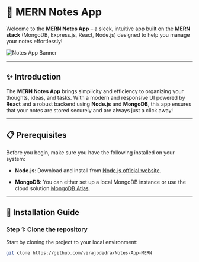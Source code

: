 # 📝 MERN Notes App

Welcome to the **MERN Notes App** – a sleek, intuitive app built on the **MERN stack** (MongoDB, Express.js, React, Node.js) designed to help you manage your notes effortlessly!

![Notes App Banner](https://via.placeholder.com/800x200.png?text=MERN+Notes+App)

---

## ✨ Introduction

The **MERN Notes App** brings simplicity and efficiency to organizing your thoughts, ideas, and tasks. With a modern and responsive UI powered by **React** and a robust backend using **Node.js** and **MongoDB**, this app ensures that your notes are stored securely and are always just a click away!

---

## 📋 Prerequisites

Before you begin, make sure you have the following installed on your system:

- **Node.js**: Download and install from [Node.js official website](https://nodejs.org/).
  
- **MongoDB**: You can either set up a local MongoDB instance or use the cloud solution [MongoDB Atlas](https://www.mongodb.com/cloud/atlas).

---

## 🚀 Installation Guide

### Step 1: Clone the repository

Start by cloning the project to your local environment:
```bash
git clone https://github.com/virajodedra/Notes-App-MERN
